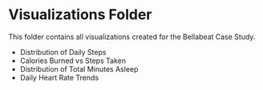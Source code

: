 # Visualizations Folder

This folder contains all visualizations created for the Bellabeat Case Study.

- Distribution of Daily Steps
- Calories Burned vs Steps Taken
- Distribution of Total Minutes Asleep
- Daily Heart Rate Trends
